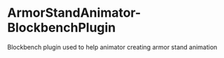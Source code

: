 # ArmorStandAnimator-BlockbenchPlugin
Blockbench plugin used to help animator creating armor stand animation
